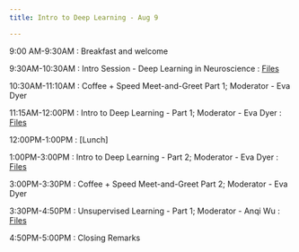 ```yaml
---
title: Intro to Deep Learning - Aug 9

---
```


9:00 AM-9:30AM
: Breakfast and welcome

9:30AM-10:30AM
: Intro Session - Deep Learning in Neuroscience
  : [Files](#)

10:30AM-11:10AM
: Coffee + Speed Meet-and-Greet Part 1; Moderator - Eva Dyer

11:15AM-12:00PM
: Intro to Deep Learning - Part 1; Moderator - Eva Dyer
  : [Files](#)

12:00PM-1:00PM
: [Lunch]

1:00PM-3:00PM
: Intro to Deep Learning - Part 2; Moderator - Eva Dyer
  : [Files](#)

3:00PM-3:30PM
: Coffee + Speed Meet-and-Greet Part 2; Moderator - Eva Dyer

3:30PM-4:50PM
: Unsupervised Learning - Part 1; Moderator - Anqi Wu
  : [Files](#)

4:50PM-5:00PM
: Closing Remarks








